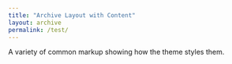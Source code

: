 ```yaml
---
title: "Archive Layout with Content"
layout: archive
permalink: /test/
---
```


A variety of common markup showing how the theme styles them.
